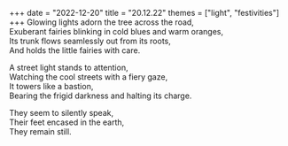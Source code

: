 +++
date = "2022-12-20"
title = "20.12.22"
themes = ["light", "festivities"]
+++
Glowing lights adorn the tree across the road,  
Exuberant fairies blinking in cold blues and warm oranges,  
Its trunk flows seamlessly out from its roots,  
And holds the little fairies with care.  
  
A street light stands to attention,  
Watching the cool streets with a fiery gaze,  
It towers like a bastion,  
Bearing the frigid darkness and halting its charge.  
  
They seem to silently speak,  
Their feet encased in the earth,  
They remain still.

